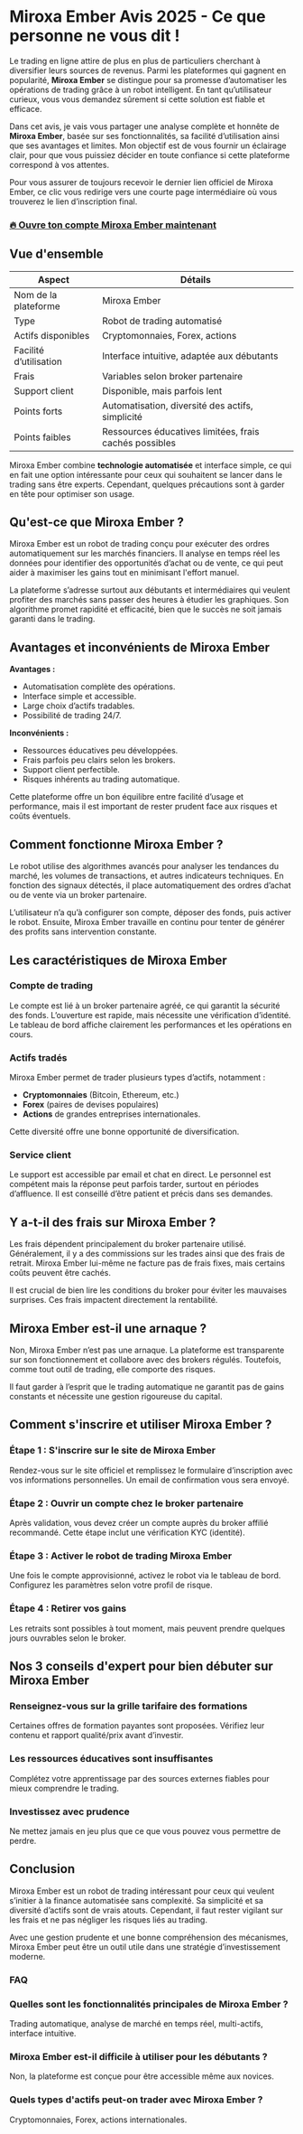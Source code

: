 # Miroxa Ember Avis 2025 - Ce que personne ne vous dit !
 

Le trading en ligne attire de plus en plus de particuliers cherchant à diversifier leurs sources de revenus. Parmi les plateformes qui gagnent en popularité, **Miroxa Ember** se distingue pour sa promesse d’automatiser les opérations de trading grâce à un robot intelligent. En tant qu’utilisateur curieux, vous vous demandez sûrement si cette solution est fiable et efficace.

Dans cet avis, je vais vous partager une analyse complète et honnête de **Miroxa Ember**, basée sur ses fonctionnalités, sa facilité d’utilisation ainsi que ses avantages et limites. Mon objectif est de vous fournir un éclairage clair, pour que vous puissiez décider en toute confiance si cette plateforme correspond à vos attentes.

Pour vous assurer de toujours recevoir le dernier lien officiel de Miroxa Ember, ce clic vous redirige vers une courte page intermédiaire où vous trouverez le lien d’inscription final.

### [🔥 Ouvre ton compte Miroxa Ember maintenant](https://github.com/PabloBriggs2144/homebrew-core/blob/master/434fr.md)
## Vue d'ensemble

| Aspect               | Détails                                     |
|----------------------|---------------------------------------------|
| Nom de la plateforme | Miroxa Ember                               |
| Type                 | Robot de trading automatisé                 |
| Actifs disponibles   | Cryptomonnaies, Forex, actions              |
| Facilité d’utilisation | Interface intuitive, adaptée aux débutants  |
| Frais                | Variables selon broker partenaire            |
| Support client       | Disponible, mais parfois lent                 |
| Points forts         | Automatisation, diversité des actifs, simplicité |
| Points faibles       | Ressources éducatives limitées, frais cachés possibles |

Miroxa Ember combine **technologie automatisée** et interface simple, ce qui en fait une option intéressante pour ceux qui souhaitent se lancer dans le trading sans être experts. Cependant, quelques précautions sont à garder en tête pour optimiser son usage.

## Qu'est-ce que Miroxa Ember ?

Miroxa Ember est un robot de trading conçu pour exécuter des ordres automatiquement sur les marchés financiers. Il analyse en temps réel les données pour identifier des opportunités d’achat ou de vente, ce qui peut aider à maximiser les gains tout en minimisant l'effort manuel.

La plateforme s’adresse surtout aux débutants et intermédiaires qui veulent profiter des marchés sans passer des heures à étudier les graphiques. Son algorithme promet rapidité et efficacité, bien que le succès ne soit jamais garanti dans le trading.

## Avantages et inconvénients de Miroxa Ember

**Avantages :**

- Automatisation complète des opérations.
- Interface simple et accessible.
- Large choix d’actifs tradables.
- Possibilité de trading 24/7.

**Inconvénients :**

- Ressources éducatives peu développées.
- Frais parfois peu clairs selon les brokers.
- Support client perfectible.
- Risques inhérents au trading automatique.

Cette plateforme offre un bon équilibre entre facilité d’usage et performance, mais il est important de rester prudent face aux risques et coûts éventuels.

## Comment fonctionne Miroxa Ember ?

Le robot utilise des algorithmes avancés pour analyser les tendances du marché, les volumes de transactions, et autres indicateurs techniques. En fonction des signaux détectés, il place automatiquement des ordres d’achat ou de vente via un broker partenaire.

L’utilisateur n’a qu’à configurer son compte, déposer des fonds, puis activer le robot. Ensuite, Miroxa Ember travaille en continu pour tenter de générer des profits sans intervention constante.

## Les caractéristiques de Miroxa Ember

### Compte de trading

Le compte est lié à un broker partenaire agréé, ce qui garantit la sécurité des fonds. L’ouverture est rapide, mais nécessite une vérification d’identité. Le tableau de bord affiche clairement les performances et les opérations en cours.

### Actifs tradés

Miroxa Ember permet de trader plusieurs types d’actifs, notamment :

- **Cryptomonnaies** (Bitcoin, Ethereum, etc.)
- **Forex** (paires de devises populaires)
- **Actions** de grandes entreprises internationales.

Cette diversité offre une bonne opportunité de diversification.

### Service client

Le support est accessible par email et chat en direct. Le personnel est compétent mais la réponse peut parfois tarder, surtout en périodes d’affluence. Il est conseillé d’être patient et précis dans ses demandes.

## Y a-t-il des frais sur Miroxa Ember ?

Les frais dépendent principalement du broker partenaire utilisé. Généralement, il y a des commissions sur les trades ainsi que des frais de retrait. Miroxa Ember lui-même ne facture pas de frais fixes, mais certains coûts peuvent être cachés.

Il est crucial de bien lire les conditions du broker pour éviter les mauvaises surprises. Ces frais impactent directement la rentabilité.

## Miroxa Ember est-il une arnaque ?

Non, Miroxa Ember n’est pas une arnaque. La plateforme est transparente sur son fonctionnement et collabore avec des brokers régulés. Toutefois, comme tout outil de trading, elle comporte des risques.

Il faut garder à l’esprit que le trading automatique ne garantit pas de gains constants et nécessite une gestion rigoureuse du capital.

## Comment s'inscrire et utiliser Miroxa Ember ?

### Étape 1 : S'inscrire sur le site de Miroxa Ember

Rendez-vous sur le site officiel et remplissez le formulaire d’inscription avec vos informations personnelles. Un email de confirmation vous sera envoyé.

### Étape 2 : Ouvrir un compte chez le broker partenaire

Après validation, vous devez créer un compte auprès du broker affilié recommandé. Cette étape inclut une vérification KYC (identité).

### Étape 3 : Activer le robot de trading Miroxa Ember

Une fois le compte approvisionné, activez le robot via le tableau de bord. Configurez les paramètres selon votre profil de risque.

### Étape 4 : Retirer vos gains

Les retraits sont possibles à tout moment, mais peuvent prendre quelques jours ouvrables selon le broker.

## Nos 3 conseils d'expert pour bien débuter sur Miroxa Ember

### Renseignez-vous sur la grille tarifaire des formations

Certaines offres de formation payantes sont proposées. Vérifiez leur contenu et rapport qualité/prix avant d’investir.

### Les ressources éducatives sont insuffisantes

Complétez votre apprentissage par des sources externes fiables pour mieux comprendre le trading.

### Investissez avec prudence

Ne mettez jamais en jeu plus que ce que vous pouvez vous permettre de perdre.

## Conclusion

Miroxa Ember est un robot de trading intéressant pour ceux qui veulent s’initier à la finance automatisée sans complexité. Sa simplicité et sa diversité d’actifs sont de vrais atouts. Cependant, il faut rester vigilant sur les frais et ne pas négliger les risques liés au trading.

Avec une gestion prudente et une bonne compréhension des mécanismes, Miroxa Ember peut être un outil utile dans une stratégie d’investissement moderne.

### FAQ

### Quelles sont les fonctionnalités principales de Miroxa Ember ?

Trading automatique, analyse de marché en temps réel, multi-actifs, interface intuitive.

### Miroxa Ember est-il difficile à utiliser pour les débutants ?

Non, la plateforme est conçue pour être accessible même aux novices.

### Quels types d'actifs peut-on trader avec Miroxa Ember ?

Cryptomonnaies, Forex, actions internationales.